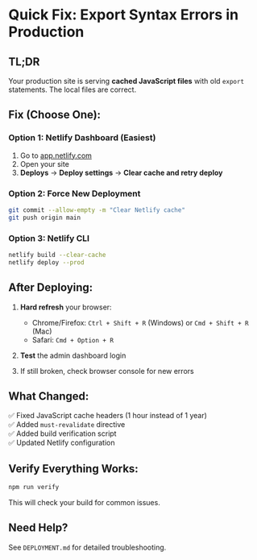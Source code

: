 # Quick Fix: Export Syntax Errors in Production

## TL;DR

Your production site is serving **cached JavaScript files** with old `export` statements. The local files are correct.

## Fix (Choose One):

### Option 1: Netlify Dashboard (Easiest)

1. Go to [app.netlify.com](https://app.netlify.com)
2. Open your site
3. **Deploys** → **Deploy settings** → **Clear cache and retry deploy**

### Option 2: Force New Deployment

```bash
git commit --allow-empty -m "Clear Netlify cache"
git push origin main
```

### Option 3: Netlify CLI

```bash
netlify build --clear-cache
netlify deploy --prod
```

## After Deploying:

1. **Hard refresh** your browser:
   - Chrome/Firefox: `Ctrl + Shift + R` (Windows) or `Cmd + Shift + R` (Mac)
   - Safari: `Cmd + Option + R`

2. **Test** the admin dashboard login

3. If still broken, check browser console for new errors

## What Changed:

✅ Fixed JavaScript cache headers (1 hour instead of 1 year)  
✅ Added `must-revalidate` directive  
✅ Added build verification script  
✅ Updated Netlify configuration  

## Verify Everything Works:

```bash
npm run verify
```

This will check your build for common issues.

## Need Help?

See `DEPLOYMENT.md` for detailed troubleshooting.

